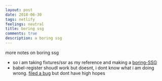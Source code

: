 ```yaml
---
layout: post
date: 2018-06-30
tags: netlify
feelings: neutral
title: boring ssg
comments: true
description: a boring ssg
---
```


more notes on boring ssg

- so i am taking fixtures/ssr as my reference and making a [boring-SSG](https://github.com/sw-yx/boring-SSG)
- babel-register shoudl work but doesnt, i dont know what i am doing wrong. [filed a bug](https://github.com/babel/babel/issues/8241) but dont have high hopes
